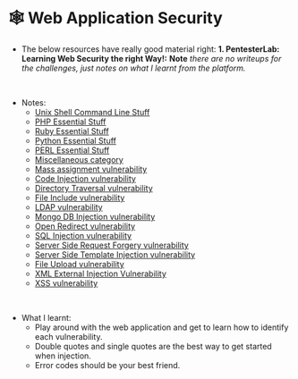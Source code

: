 # :spider_web: Web Application Security

- The below resources have really good material right:
    **1. PentesterLab: Learning Web Security the right Way!:** **Note** *there are no writeups for the challenges, just notes on what I learnt from the platform.*

&nbsp;

- Notes:
  - [Unix Shell Command Line Stuff](UnixCMD.md)
  - [PHP Essential Stuff](Attacks/PHP-EssentialStuff.md)
  - [Ruby Essential Stuff](Attacks/Ruby-EssentialStuff.md)
  - [Python Essential Stuff](Attacks/Python-EssentialStuff.md)
  - [PERL Essential Stuff](Attacks/PERL-EssentialStuff.md)
  - [Miscellaneous category](Attacks/miscellaneous.md)
  - [Mass assignment vulnerability](Attacks/MAV.md)
  - [Code Injection vulnerability](Attacks/CodeInjection.md)
  - [Directory Traversal vulnerability](Attacks/DirectoryTraversal.md)
  - [File Include vulnerability](Attacks/FileInclude.md)
  - [LDAP vulnerability](Attacks/LDAP.md)
  - [Mongo DB Injection vulnerability](Attacks/MongoDB.md)
  - [Open Redirect vulnerability](Attacks/OpenRedirect.md)
  - [SQL Injection vulnerability](Attacks/SQL.md)
  - [Server Side Request Forgery vulnerability](Attacks/SSRF.md)
  - [Server Side Template Injection vulnerability](Attacks/SSTI.md)
  - [File Upload vulnerability](Attacks/FileUpload.md)
  - [XML External Injection Vulnerability](Attacks/XMLAttacks.md)
  - [XSS vulnerability](Attacks/XSS.md)

&nbsp;

- What I learnt:
  - Play around with the web application and get to learn how to identify each vulnerability.
  - Double quotes and single quotes are the best way to get started when injection.
  - Error codes should be your best friend.

